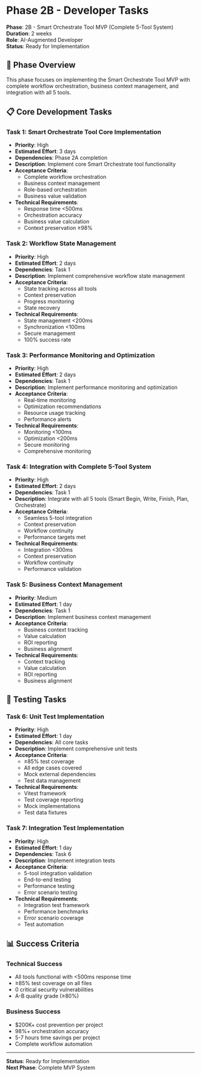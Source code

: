 # Phase 2B - Developer Tasks

**Phase**: 2B - Smart Orchestrate Tool MVP (Complete 5-Tool System)  
**Duration**: 2 weeks  
**Role**: AI-Augmented Developer  
**Status**: Ready for Implementation  

## 🎯 **Phase Overview**

This phase focuses on implementing the Smart Orchestrate Tool MVP with complete workflow orchestration, business context management, and integration with all 5 tools.

## 📋 **Core Development Tasks**

### **Task 1: Smart Orchestrate Tool Core Implementation**
- **Priority**: High
- **Estimated Effort**: 3 days
- **Dependencies**: Phase 2A completion
- **Description**: Implement core Smart Orchestrate tool functionality
- **Acceptance Criteria**:
  - Complete workflow orchestration
  - Business context management
  - Role-based orchestration
  - Business value validation
- **Technical Requirements**:
  - Response time <500ms
  - Orchestration accuracy
  - Business value calculation
  - Context preservation ≥98%

### **Task 2: Workflow State Management**
- **Priority**: High
- **Estimated Effort**: 2 days
- **Dependencies**: Task 1
- **Description**: Implement comprehensive workflow state management
- **Acceptance Criteria**:
  - State tracking across all tools
  - Context preservation
  - Progress monitoring
  - State recovery
- **Technical Requirements**:
  - State management <200ms
  - Synchronization <100ms
  - Secure management
  - 100% success rate

### **Task 3: Performance Monitoring and Optimization**
- **Priority**: High
- **Estimated Effort**: 2 days
- **Dependencies**: Task 1
- **Description**: Implement performance monitoring and optimization
- **Acceptance Criteria**:
  - Real-time monitoring
  - Optimization recommendations
  - Resource usage tracking
  - Performance alerts
- **Technical Requirements**:
  - Monitoring <100ms
  - Optimization <200ms
  - Secure monitoring
  - Comprehensive monitoring

### **Task 4: Integration with Complete 5-Tool System**
- **Priority**: High
- **Estimated Effort**: 2 days
- **Dependencies**: Task 1
- **Description**: Integrate with all 5 tools (Smart Begin, Write, Finish, Plan, Orchestrate)
- **Acceptance Criteria**:
  - Seamless 5-tool integration
  - Context preservation
  - Workflow continuity
  - Performance targets met
- **Technical Requirements**:
  - Integration <300ms
  - Context preservation
  - Workflow continuity
  - Performance validation

### **Task 5: Business Context Management**
- **Priority**: Medium
- **Estimated Effort**: 1 day
- **Dependencies**: Task 1
- **Description**: Implement business context management
- **Acceptance Criteria**:
  - Business context tracking
  - Value calculation
  - ROI reporting
  - Business alignment
- **Technical Requirements**:
  - Context tracking
  - Value calculation
  - ROI reporting
  - Business alignment

## 🧪 **Testing Tasks**

### **Task 6: Unit Test Implementation**
- **Priority**: High
- **Estimated Effort**: 1 day
- **Dependencies**: All core tasks
- **Description**: Implement comprehensive unit tests
- **Acceptance Criteria**:
  - ≥85% test coverage
  - All edge cases covered
  - Mock external dependencies
  - Test data management
- **Technical Requirements**:
  - Vitest framework
  - Test coverage reporting
  - Mock implementations
  - Test data fixtures

### **Task 7: Integration Test Implementation**
- **Priority**: High
- **Estimated Effort**: 1 day
- **Dependencies**: Task 6
- **Description**: Implement integration tests
- **Acceptance Criteria**:
  - 5-tool integration validation
  - End-to-end testing
  - Performance testing
  - Error scenario testing
- **Technical Requirements**:
  - Integration test framework
  - Performance benchmarks
  - Error scenario coverage
  - Test automation

## 📊 **Success Criteria**

### **Technical Success**
- All tools functional with <500ms response time
- ≥85% test coverage on all files
- 0 critical security vulnerabilities
- A-B quality grade (≥80%)

### **Business Success**
- $200K+ cost prevention per project
- 98%+ orchestration accuracy
- 5-7 hours time savings per project
- Complete workflow automation

---

**Status**: Ready for Implementation  
**Next Phase**: Complete MVP System
